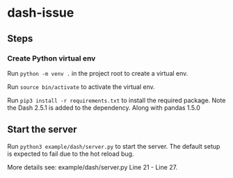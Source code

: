 # dash-issue
## Steps

### Create Python virtual env
Run `python -m venv .` in the project root to create a virtual env.

Run `source bin/activate` to activate the virtual env.

Run `pip3 install -r requirements.txt` to install the required package. Note the Dash 2.5.1
is added to the dependency. Along with pandas 1.5.0

## Start the server
Run `python3 example/dash/server.py` to start the server. The default setup is expected to
fail due to the hot reload bug.

More details see: example/dash/server.py Line 21 - Line 27.

